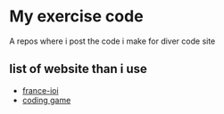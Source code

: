# My exercise code

A repos where i post the code i make for diver code site

## list of website than i use

- [france-ioi](http://www.france-ioi.org)
- [coding game](www.codingame.com)
